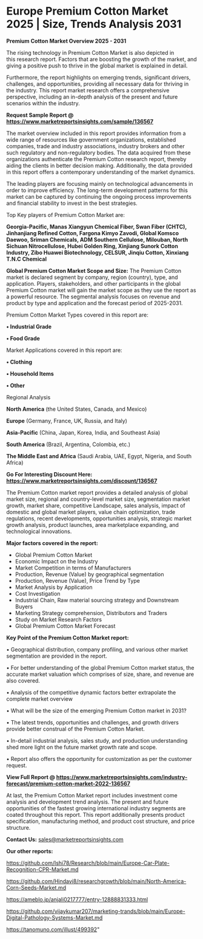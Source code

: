  # Europe Premium Cotton Market 2025 | Size, Trends Analysis 2031

<Strong> Premium Cotton Market Overview 2025 - 2031</strong>

The rising technology in Premium Cotton Market is also depicted in this research report. Factors that are boosting the growth of the market, and giving a positive push to thrive in the global market is explained in detail.

Furthermore, the report highlights on emerging trends, significant drivers, challenges, and opportunities, providing all necessary data for thriving in the industry. This report market research offers a comprehensive perspective, including an in-depth analysis of the present and future scenarios within the industry.

<strong>Request Sample Report @ <a href=https://www.marketreportsinsights.com/sample/136567>https://www.marketreportsinsights.com/sample/136567</a></strong>

The market overview included in this report provides information from a wide range of resources like government organizations, established companies, trade and industry associations, industry brokers and other such regulatory and non-regulatory bodies. The data acquired from these organizations authenticate the Premium Cotton research report, thereby aiding the clients in better decision making. Additionally, the data provided in this report offers a contemporary understanding of the market dynamics.

The leading players are focusing mainly on technological advancements in order to improve efficiency. The long-term development patterns for this market can be captured by continuing the ongoing process improvements and financial stability to invest in the best strategies.

Top Key players of Premium Cotton Market are:

<strong>Georgia-Pacific, Manas Xiangyun Chemical Fiber, Swan Fiber (CHTC), Jinhanjiang Refined Cotton, Fargona Kimyo Zavodi, Global Komsco Daewoo, Sriman Chemicals, ADM Southern Cellulose, Milouban, North Sichuan Nitrocellulose, Hubei Golden Ring, Xinjiang Sunork Cotton Industry, Zibo Huawei Biotechnology, CELSUR, Jinqiu Cotton, Xinxiang T.N.C Chemical</strong>

<strong><b>Global Premium Cotton Market Scope and Size:</b></strong>
The Premium Cotton market is declared segment by company, region (country), type, and application. Players, stakeholders, and other participants in the global Premium Cotton market will gain the market scope as they use the report as a powerful resource. The segmental analysis focuses on revenue and product by type and application and the forecast period of 2025-2031.

Premium Cotton Market Types covered in this report are:

<strong>• Industrial Grade

• Food Grade</strong>

Market Applications covered in this report are:

<strong>• Clothing

• Household Items

• Other</strong> 

Regional Analysis

<strong>North America</strong> (the United States, Canada, and Mexico)

<strong>Europe</strong> (Germany, France, UK, Russia, and Italy)

<strong>Asia-Pacific</strong> (China, Japan, Korea, India, and Southeast Asia)

<strong>South America</strong> (Brazil, Argentina, Colombia, etc.)

<strong>The Middle East and Africa</strong> (Saudi Arabia, UAE, Egypt, Nigeria, and South Africa)

<strong>Go For Interesting Discount Here: <a href=https://www.marketreportsinsights.com/discount/136567>https://www.marketreportsinsights.com/discount/136567</a></strong>

The Premium Cotton market report provides a detailed analysis of global market size, regional and country-level market size, segmentation market growth, market share, competitive Landscape, sales analysis, impact of domestic and global market players, value chain optimization, trade regulations, recent developments, opportunities analysis, strategic market growth analysis, product launches, area marketplace expanding, and technological innovations.

<strong><b>Major factors covered in the report:</b></strong>
<ul>
  <li>Global Premium Cotton Market </li>
  <li>Economic Impact on the Industry</li>
  <li>Market Competition in terms of Manufacturers</li>
  <li>Production, Revenue (Value) by geographical segmentation</li>
  <li>Production, Revenue (Value), Price Trend by Type</li>
  <li>Market Analysis by Application</li>
  <li>Cost Investigation</li>
  <li>Industrial Chain, Raw material sourcing strategy and Downstream Buyers</li>
  <li>Marketing Strategy comprehension, Distributors and Traders</li>
  <li>Study on Market Research Factors</li>
  <li>Global Premium Cotton Market Forecast</li>
</ul>

<strong><b>Key Point of the Premium Cotton Market report:</b></strong>

• Geographical distribution, company profiling, and various other market segmentation are provided in the report.

• For better understanding of the global Premium Cotton market status, the accurate market valuation which comprises of size, share, and revenue are also covered.

• Analysis of the competitive dynamic factors better extrapolate the complete market overview

• What will be the size of the emerging Premium Cotton market in 2031?

• The latest trends, opportunities and challenges, and growth drivers provide better construal of the Premium Cotton Market.

• In-detail industrial analysis, sales study, and production understanding shed more light on the future market growth rate and scope.

• Report also offers the opportunity for customization as per the customer request.

<strong><b>View Full Report @ <a href=https://www.marketreportsinsights.com/industry-forecast/premium-cotton-market-2022-136567>https://www.marketreportsinsights.com/industry-forecast/premium-cotton-market-2022-136567</a></b></strong>


At last, the Premium Cotton Market report includes investment come analysis and development trend analysis. The present and future opportunities of the fastest growing international industry segments are coated throughout this report. This report additionally presents product specification, manufacturing method, and product cost structure, and price structure.

<strong>Contact Us:</strong>
sales@marketreportsinsights.com

<strong>Our other reports:</strong>

<a href=https://github.com/Ishi78/Research/blob/main/Europe-Car-Plate-Recognition-CPR-Market.md>https://github.com/Ishi78/Research/blob/main/Europe-Car-Plate-Recognition-CPR-Market.md</a>

<a href=https://github.com/Hindavi8/researchgrowth/blob/main/North-America-Corn-Seeds-Market.md>https://github.com/Hindavi8/researchgrowth/blob/main/North-America-Corn-Seeds-Market.md</a>

<a href=https://ameblo.jp/anjali0217777/entry-12888831333.html>https://ameblo.jp/anjali0217777/entry-12888831333.html</a>

<a href=https://github.com/vijaykumar207/marketing-trands/blob/main/Europe-Digital-Pathology-Systems-Market.md>https://github.com/vijaykumar207/marketing-trands/blob/main/Europe-Digital-Pathology-Systems-Market.md</a>

<a href=https://tanomuno.com/illust/499392>https://tanomuno.com/illust/499392</a>"

